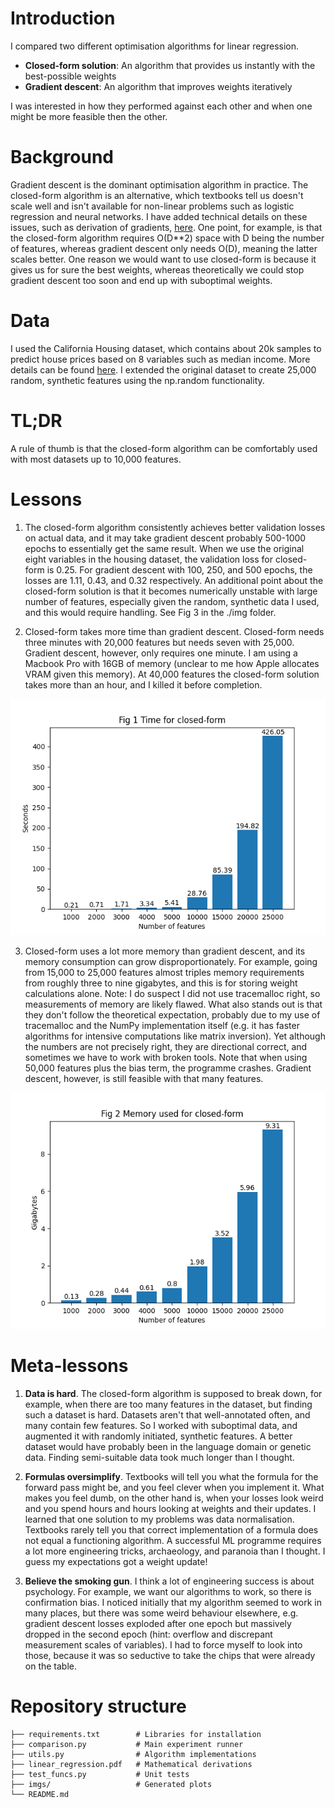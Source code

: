 # Introduction
I compared two different optimisation algorithms for linear regression. 
- **Closed-form solution**: An algorithm that provides us instantly with the best-possible weights
- **Gradient descent**: An algorithm that improves weights iteratively

I was interested in how they performed against each other and when one might be more feasible then the other.

# Background
Gradient descent is the dominant optimisation algorithm in practice. The closed-form algorithm is an alternative, which textbooks tell us doesn't scale well and isn't available for non-linear problems such as logistic regression and neural networks. I have added technical details on these issues, such as derivation of gradients, [here](./linear_regression.pdf). One point, for example, is that the closed-form algorithm requires O(D**2) space with D being the number of features, whereas gradient descent only needs O(D), meaning the latter scales better. One reason we would want to use closed-form is because it gives us for sure the best weights, whereas theoretically we could stop gradient descent too soon and end up with suboptimal weights.

# Data
I used the California Housing dataset,  which contains about 20k samples to predict house prices based on 8 variables such as median income. More details can be found [here](https://scikit-learn.org/stable/datasets/real_world.html#california-housing-dataset). I extended the original dataset to create 25,000 random, synthetic features using the np.random functionality.

# TL;DR
A rule of thumb is that the closed-form algorithm can be comfortably used with most datasets up to 10,000 features.

# Lessons
1. The closed-form algorithm consistently achieves better validation losses on  actual data, and it may take gradient descent probably 500-1000 epochs to essentially get the same result. When we use the original eight variables in the housing dataset, the validation loss for closed-form is 0.25. For gradient descent with 100, 250, and 500 epochs, the losses are 1.11, 0.43, and 0.32 respectively. An additional point about the closed-form solution is that it becomes numerically unstable with large number of features, especially given the random, synthetic data I used, and this would require handling. See Fig 3 in the ./img folder.

2. Closed-form takes more time than gradient descent. Closed-form needs three minutes with 20,000 features but needs seven with 25,000. Gradient descent, however, only requires one minute. I am using a Macbook Pro with 16GB of memory (unclear to me how Apple allocates VRAM given this memory). At 40,000 features the closed-form solution takes more than an hour, and I killed it before completion. 

![Fig 1 Time closed-form](./img/time_closed_form.png)

3. Closed-form uses a lot more memory than gradient descent, and its memory consumption can grow disproportionately. For example, going from 15,000 to 25,000 features almost triples memory requirements from roughly three to nine gigabytes, and this is for storing weight calculations alone. Note: I do suspect I did not use tracemalloc right, so measurements of memory are likely flawed. What also stands out is that they don't follow the theoretical expectation, probably due to  my use of tracemalloc and the NumPy implementation itself (e.g. it has faster algorithms for intensive computations like matrix inversion). Yet although the numbers are not precisely right, they are directional correct, and sometimes we have to work with broken tools. Note that when using 50,000 features plus the bias term, the programme crashes. Gradient descent, however, is still feasible with that many features.

![Fig 2 Memory closed-form](./img/memory_closed_form.png)

# Meta-lessons
1. **Data is hard**. The closed-form algorithm is supposed to break down, for example, when there are too many features in the dataset, but finding such a dataset is hard. Datasets aren't that well-annotated often, and many contain few features. So I worked with suboptimal data, and augmented it with randomly initiated, synthetic features. A better dataset would have probably been in the language domain or genetic data. Finding semi-suitable data took much longer than I thought.   

2. **Formulas  oversimplify**. Textbooks will tell you what the formula for the forward pass might be, and you feel clever when you implement it. What makes you feel dumb, on the other hand is, when your losses look weird and you spend hours and hours looking at weights and their updates. I learned that one solution to my problems was data normalisation. Textbooks rarely tell you that correct implementation of a formula does not equal a functioning algorithm. A successful ML programme requires a lot more engineering tricks, archaeology, and paranoia than I thought. I guess my expectations got a weight update!

3. **Believe the smoking gun**. I think a lot of engineering success is about psychology. For example, we want our algorithms to work, so there is confirmation bias. I noticed initially that my algorithm seemed to work in many places, but there was some weird behaviour elsewhere, e.g. gradient descent losses exploded after one epoch but massively dropped in the second epoch (hint: overflow and discrepant measurement scales of variables). I had to force myself to look into those, because it was so seductive to take the chips that were already on the table.

# Repository structure
```
├── requirements.txt        # Libraries for installation 
├── comparison.py           # Main experiment runner
├── utils.py                # Algorithm implementations
├── linear_regression.pdf   # Mathematical derivations
├── test_funcs.py           # Unit tests
├── imgs/                   # Generated plots
└── README.md
```

